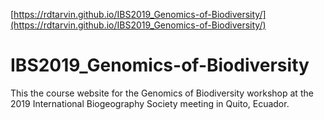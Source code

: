 [https://rdtarvin.github.io/IBS2019_Genomics-of-Biodiversity/](https://rdtarvin.github.io/IBS2019_Genomics-of-Biodiversity/)

# IBS2019_Genomics-of-Biodiversity
This the course website for the Genomics of Biodiversity workshop at the 2019 International Biogeography Society meeting in Quito, Ecuador.
